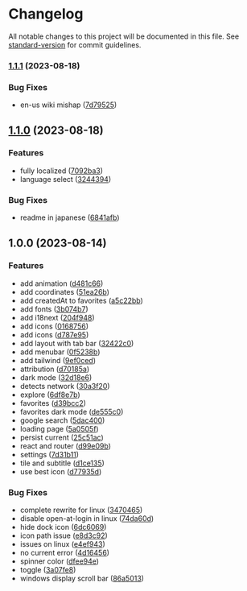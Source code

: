 # Changelog

All notable changes to this project will be documented in this file. See [standard-version](https://github.com/conventional-changelog/standard-version) for commit guidelines.

### [1.1.1](https://github.com/owfdr/from-earth/compare/v1.1.0...v1.1.1) (2023-08-18)


### Bug Fixes

* en-us wiki mishap ([7d79525](https://github.com/owfdr/from-earth/commit/7d7952562a780b3c95c930bbb72ad7899fd41048))

## [1.1.0](https://github.com/owfdr/from-earth/compare/v1.0.0...v1.1.0) (2023-08-18)


### Features

* fully localized ([7092ba3](https://github.com/owfdr/from-earth/commit/7092ba375e65f3c2bcde1133c3d7a3863075118f))
* language select ([3244394](https://github.com/owfdr/from-earth/commit/32443944f60ec4a217918fd785ebeb1c8452bbba))


### Bug Fixes

* readme in japanese ([6841afb](https://github.com/owfdr/from-earth/commit/6841afb90426806b503350033be4a34cbf66fd23))

## 1.0.0 (2023-08-14)


### Features

* add animation ([d481c66](https://github.com/owfdr/from-earth/commit/d481c66bfe3cb40215c4b8c5636a751389858782))
* add coordinates ([51ea26b](https://github.com/owfdr/from-earth/commit/51ea26b03abe700dc76a389e5480c1d4959c177a))
* add createdAt to favorites ([a5c22bb](https://github.com/owfdr/from-earth/commit/a5c22bba47e93db271c761fea07f0b654cb9e737))
* add fonts ([3b074b7](https://github.com/owfdr/from-earth/commit/3b074b712949609d98f4e93466544777a4e5929c))
* add i18next ([204f948](https://github.com/owfdr/from-earth/commit/204f948bc33287b0b90ede83197eb83d4b890def))
* add icons ([0168756](https://github.com/owfdr/from-earth/commit/0168756a6ee8f4ae079da92f47cd56cb4cfe390c))
* add icons ([d787e95](https://github.com/owfdr/from-earth/commit/d787e950f0e7d6af1f14b603039bb1168f512575))
* add layout with tab bar ([32422c0](https://github.com/owfdr/from-earth/commit/32422c0a6b5b14588ee82f7d858118e954b52607))
* add menubar ([0f5238b](https://github.com/owfdr/from-earth/commit/0f5238b3cf631ce5f7b05b923588a1c0be9faac0))
* add tailwind ([9ef0ced](https://github.com/owfdr/from-earth/commit/9ef0cedf7947b561fdbaf9b355d6c6a48611e6be))
* attribution ([d70185a](https://github.com/owfdr/from-earth/commit/d70185a8c08400b73040b380c676cb2dbaa2bd8a))
* dark mode ([32d18e6](https://github.com/owfdr/from-earth/commit/32d18e6b9267a67f28c83dfa0997e59f328261ef))
* detects network ([30a3f20](https://github.com/owfdr/from-earth/commit/30a3f20d1c6c471c5f0061af0162d8847e8b8c7e))
* explore ([6df8e7b](https://github.com/owfdr/from-earth/commit/6df8e7bc5154c082e0c412fed6e2a8c8898ce769))
* favorites ([d39bcc2](https://github.com/owfdr/from-earth/commit/d39bcc259e4a3502c342ffc81e94b4c239fe7848))
* favorites dark mode ([de555c0](https://github.com/owfdr/from-earth/commit/de555c0ee225fa1c29f156c91f237396c83920b7))
* google search ([5dac400](https://github.com/owfdr/from-earth/commit/5dac40098ca56d8a704993073ff3c2a15c48f63f))
* loading page ([5a0505f](https://github.com/owfdr/from-earth/commit/5a0505fbb1161439362af0f8b6fd5d13371a32c3))
* persist current ([25c51ac](https://github.com/owfdr/from-earth/commit/25c51ac753f936158d4ec29fb77ab1fa6299eb16))
* react and router ([d99e09b](https://github.com/owfdr/from-earth/commit/d99e09b92814fb490aa0d288fc7ce9f22947a22a))
* settings ([7d31b11](https://github.com/owfdr/from-earth/commit/7d31b1106066946b4ce283bddadd6cf5770b0370))
* tile and subtitle ([d1ce135](https://github.com/owfdr/from-earth/commit/d1ce135f8840159ef0892f9ef6ff3d81a5b1475e))
* use best icon ([d77935d](https://github.com/owfdr/from-earth/commit/d77935d06034fda050993a1f7a2dfc129c2cf38e))


### Bug Fixes

* complete rewrite for linux ([3470465](https://github.com/owfdr/from-earth/commit/3470465e3a37a31e334a0b0a7496f5d1aa33e8d1))
* disable open-at-login in linux ([74da60d](https://github.com/owfdr/from-earth/commit/74da60d0106e12630acf33a22a0df594d6490e7d))
* hide dock icon ([6dc6069](https://github.com/owfdr/from-earth/commit/6dc60699413832d2cc67074ad918970902f3b5c1))
* icon path issue ([e8d3c92](https://github.com/owfdr/from-earth/commit/e8d3c92119d44caf20d5ce31d0578d90877f7c3d))
* issues on linux ([e4ef943](https://github.com/owfdr/from-earth/commit/e4ef94351fe10e3c048b8fe40917e8fc0bc47881))
* no current error ([4d16456](https://github.com/owfdr/from-earth/commit/4d164566e6e723407a23f3ecd5ab8953ead1d224))
* spinner color ([dfee94e](https://github.com/owfdr/from-earth/commit/dfee94ee8d5c82d757abca836ca1fef13b38049b))
* toggle ([3a07fe8](https://github.com/owfdr/from-earth/commit/3a07fe8ed683666c614d300786dc67b711a992fa))
* windows display scroll bar ([86a5013](https://github.com/owfdr/from-earth/commit/86a501339afae788d67872fbf37e9d129efb16c6))
